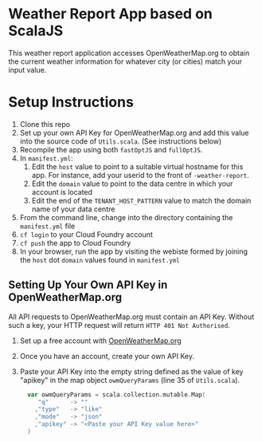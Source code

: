 # Weather Report App based on ScalaJS

This weather report application accesses OpenWeatherMap.org to obtain the current weather information for whatever city (or cities) match your input value.

# Setup Instructions

1. Clone this repo
1. Set up your own API Key for OpenWeatherMap.org and add this value into the source code of `Utils.scala`. (See instructions below)
1. Recompile the app using both `fastOptJS` and `fullOptJS`.
1. In `manifest.yml`:
    1. Edit the `host` value to point to a suitable virtual hostname for this app.  For instance, add your userid to the front of `-weather-report`.
    1. Edit the `domain` value to point to the data centre in which your account is located
    1. Edit the end of the `TENANT_HOST_PATTERN` value to match the domain name of your data centre
1. From the command line, change into the directory containing the `manifest.yml` file
1. `cf login` to your Cloud Foundry account
1. `cf push` the app to Cloud Foundry
1. In your browser, run the app by visiting the webiste formed by joining the `host` dot `domain` values found in `manifest.yml`

## Setting Up Your Own API Key in OpenWeatherMap.org
All API requests to OpenWeatherMap.org must contain an API Key.  Without such a key, your HTTP request will return `HTTP 401 Not Authorised`.

1. Set up a free account with [OpenWeatherMap.org](https://home.openweathermap.org/users/sign_up)
1. Once you have an account, create your own API Key.
1. Paste your API Key into the empty string defined as the value of key "apikey" in the map object `owmQueryParams` (line 35 of `Utils.scala`).

    ```scala
      var owmQueryParams = scala.collection.mutable.Map(
         "q"      -> ""
        ,"type"   -> "like"
        ,"mode"   -> "json"
        ,"apikey" -> "<Paste your API Key value here>"
      )
    ```

   
   

